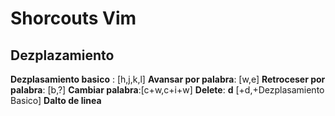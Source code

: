 # Shorcouts Vim
## Dezplazamiento
**Dezplasamiento basico** : [h,j,k,l]
**Avansar por palabra**: [w,e]
**Retroceser por palabra**: [b,?]
**Cambiar palabra**:[c+w,c+i+w]
**Delete**: **d** [+d,+Dezplasamiento Basico]
**Dalto de linea**
<!--stackedit_data:
eyJoaXN0b3J5IjpbNjExNTAxMzI3LC0yMDgxNDAxNzY5LDE1Nj
c2NDYyNzhdfQ==
-->